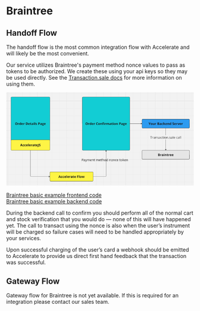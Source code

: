 # Braintree

## Handoff Flow

The handoff flow is the most common integration flow with Accelerate and will likely be the most convenient.

Our service utilizes Braintree's payment method nonce values to pass as tokens to be authorized. We create these using your api keys so they may be used directly. See the <a href="https://developer.paypal.com/braintree/docs/reference/request/transaction/sale" target="_parent">Transaction.sale docs</a> for more information on using them.

![Braintree handoff diagram](braintree_handoff.png)

<a href="https://github.com/weaccelerateinc/examples/blob/main/stripe-demo/app/test/braintree/inline-payment/page.tsx" target="_parent">Braintree basic example frontend code</a><br>
<a href="https://github.com/weaccelerateinc/examples/blob/main/stripe-demo/app/api/braintree/confirm/route.ts" target="_parent">Braintree basic example backend code</a>

During the backend call to confirm you should perform all of the normal cart and stock verification that you would do — none of this will have happened yet. The call to transact using the nonce is also when the user’s instrument will be charged so failure cases will need to be handled appropriately by your services.

Upon successful charging of the user’s card a webhook should be emitted to Accelerate to provide us direct first hand feedback that the transaction was successful.

## Gateway Flow

Gateway flow for Braintree is not yet available. If this is required for an integration please contact our sales team.

